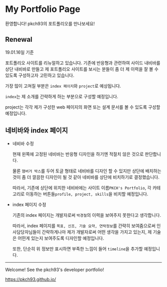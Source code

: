 # My Portfolio Page

환영합니다! pkch93의 포트폴리오를 만나보세요!

## Renewal

19.01.16일 기준

포트폴리오 사이트를 리뉴얼하고 있습니다. 기존에 반응형과 관련하여 사이드 내비바를 상단 내비바로 만들고 제 포트폴리오 사이트를 보시는 분들이 좀 더 제 이력을 잘 볼 수 있도록 구성하고자 고민하고 있습니다.

가장 많이 고쳐질 부분은 `index 페이지`와 `project`로 예상됩니다.

`index`는 제 소개를 간략하게 하는 부분으로 구성할 예정입니다.

project는 각각 제가 구성한 web 페이지의 화면 또는 설계 문서를 볼 수 있도록 구성할 예정입니다.

## 네비바와 index 페이지

- 네비바 수정

    현재 왼쪽에 고정된 네비바는 반응형 디자인을 하기엔 적절치 않은 것으로 판단합니다.
    
    물론 `햄버거 박스`를 두어 토글 형태로 네비바를 디자인 할 수 있지만 상단에 배치하는 것이 좀 더 깔끔한 디자인이 될 것 같아 네비바를 상단에 비치하기로 결정했습니다.

    따라서, 기존에 상단에 위치한 네비바에는 사이트 이름`PKCH's Portfolio`, 각 카테고리로 이동하는 버튼들`profile, project, skills`을 비치할 예정입니다.

- index 페이지 수정

    기존의 index 페이지는 개발자로써 `박경철`의 이력을 보여주지 못한다고 생각합니다.

    따라서, index 페이지를 `목표, 신조, 기술 요약, 연락정보`를 간략히 보여줌으로써 인사담당자님들이 간략하게나마 제가 개발자로써 어떤 생각을 가지고 있는지, 제 기술은 어떤게 있는지 보여주도록 디자인할 예정입니다.

    또한, 단순히 위 정보만 표시하면 부족한 느낌이 들어 `timeline`을 추가할 예정입니다.

---

Welcome! See the pkch93's developer portfolio!

https://pkch93.github.io/
